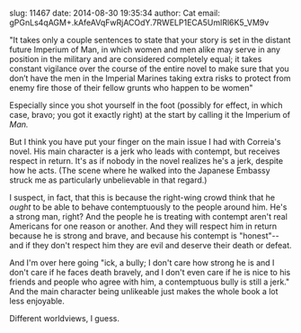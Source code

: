 slug:    11467
date:    2014-08-30 19:35:34
author:  Cat
email:   gPGnLs4qAGM+.kAfeAVqFwRjACOdY.7RWELP1ECA5UmIRl6K5_VM9v

"It takes only a couple sentences to state that your story is set in
the distant future Imperium of Man, in which women and men alike may
serve in any position in the military and are considered completely
equal; it takes constant vigilance over the course of the entire novel
to make sure that you don’t have the men in the Imperial Marines
taking extra risks to protect from enemy fire those of their fellow
grunts who happen to be women"

Especially since you shot yourself in the foot (possibly for effect,
in which case, bravo; you got it exactly right) at the start by
calling it the Imperium of *Man.*

But I think you have put your finger on the main issue I had with
Correia's novel.  His main character is a jerk who leads with
contempt, but receives respect in return.  It's as if nobody in the
novel realizes he's a jerk, despite how he acts.  (The scene where he
walked into the Japanese Embassy struck me as particularly
unbelievable in that regard.)

I suspect, in fact, that this is because the right-wing crowd think
that he *ought* to be able to behave contemptuously to the people
around him.  He's a strong man, right?  And the people he is treating
with contempt aren't real Americans for one reason or another.  And
they will respect him in return because he is strong and brave, and
because his contempt is "honest"--and if they don't respect him they
are evil and deserve their death or defeat.

And I'm over here going "ick, a bully; I don't care how strong he is
and I don't care if he faces death bravely, and I don't even care if
he is nice to his friends and people who agree with him, a
contemptuous bully is still a jerk."  And the main character being
unlikeable just makes the whole book a lot less enjoyable.

Different worldviews, I guess.
